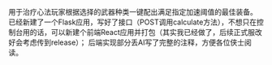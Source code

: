 用于治疗心法玩家根据选择的武器种类一键配出满足指定加速阈值的最佳装备。
已经新建了一个Flask应用，写好了接口（POST调用calculate方法），不想只在控制台用的话，可以新建个前端React应用并打包（其实我已经做了，后续正式服改好会考虑传到release）；
后端实现部分丢AI写了完整的注释，方便各位侠士阅读。
